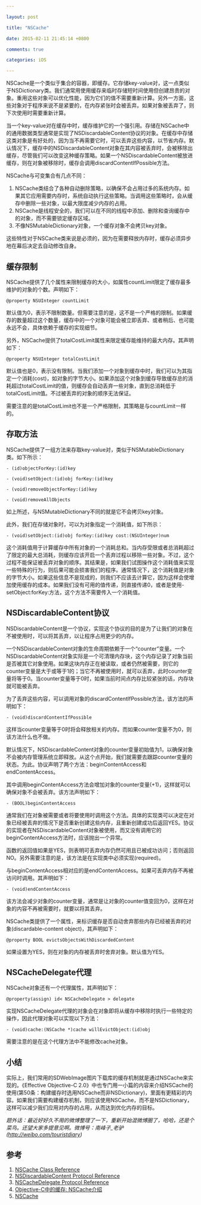 ```yaml
---

layout: post

title: "NSCache"

date: 2015-02-11 21:45:14 +0800

comments: true

categories: iOS

---
```


NSCache是一个类似于集合的容器，即缓存。它存储key-value对，这一点类似于NSDictionary类。我们通常用使用缓存来临时存储短时间使用但创建昂贵的对象。重用这些对象可以优化性能，因为它们的值不需要重新计算。另外一方面，这些对象对于程序来说不是紧要的，在内存紧张时会被丢弃。如果对象被丢弃了，则下次使用时需要重新计算。

当一个key-value对在缓存中时，缓存维护它的一个强引用。存储在NSCache中的通用数据类型通常是实现了NSDiscardableContent协议的对象。在缓存中存储这类对象是有好处的，因为当不再需要它时，可以丢弃这些内容，以节省内存。默认情况下，缓存中的NSDiscardableContent对象在其内容被丢弃时，会被移除出缓存，尽管我们可以改变这种缓存策略。如果一个NSDiscardableContent被放进缓存，则在对象被移除时，缓存会调用discardContentIfPossible方法。

NSCache与可变集合有几点不同：

1. NSCache类结合了各种自动删除策略，以确保不会占用过多的系统内存。如果其它应用需要内存时，系统自动执行这些策略。当调用这些策略时，会从缓存中删除一些对象，以最大限度减少内存的占用。
2. NSCache是线程安全的，我们可以在不同的线程中添加、删除和查询缓存中的对象，而不需要锁定缓存区域。
3. 不像NSMutableDictionary对象，一个缓存对象不会拷贝key对象。

这些特性对于NSCache类来说是必须的，因为在需要释放内存时，缓存必须异步地在幕后决定去自动修改自身。

## 缓存限制

NSCache提供了几个属性来限制缓存的大小，如属性countLimit限定了缓存最多维护的对象的个数。声明如下：

	@property NSUInteger countLimit
	
默认值为0，表示不限制数量。但需要注意的是，这不是一个严格的限制。如果缓存的数量超过这个数量，缓存中的一个对象可能会被立即丢弃、或者稍后、也可能永远不会，具体依赖于缓存的实现细节。

另外，NSCache提供了totalCostLimit属性来限定缓存能维持的最大内存。其声明如下：

	@property NSUInteger totalCostLimit
	
默认值也是0，表示没有限制。当我们添加一个对象到缓存中时，我们可以为其指定一个消耗(cost)，如对象的字节大小。如果添加这个对象到缓存导致缓存总的消耗超过totalCostLimit的值，则缓存会自动丢弃一些对象，直到总消耗低于totalCostLimit值。不过被丢弃的对象的顺序无法保证。

需要注意的是totalCostLimit也不是一个严格限制，其策略是与countLimit一样的。

## 存取方法

NSCache提供了一组方法来存取key-value对，类似于NSMutableDictionary类。如下所示：

	- (id)objectForKey:(id)key
	
	- (void)setObject:(id)obj forKey:(id)key
	
	- (void)removeObjectForKey:(id)key
	
	- (void)removeAllObjects

如上所述，与NSMutableDictionary不同的就是它不会拷贝key对象。

此外，我们在存储对象时，可以为对象指定一个消耗值，如下所示：

	- (void)setObject:(id)obj forKey:(id)key cost:(NSUInteger)num

这个消耗值用于计算缓存中所有对象的一个消耗总和。当内存受限或者总消耗超过了限定的最大总消耗，则缓存应该开启一个丢弃过程以移除一些对象。不过，这个过程不能保证被丢弃对象的顺序。其结果是，如果我们试图操作这个消耗值来实现一些特殊的行为，则后果可能会损害我们的程序。通常情况下，这个消耗值是对象的字节大小。如果这些信息不是现成的，则我们不应该去计算它，因为这样会使增加使用缓存的成本。如果我们没有可用的值传递，则直接传递0，或者是使用-setObject:forKey:方法，这个方法不需要传入一个消耗值。

## NSDiscardableContent协议

NSDiscardableContent是一个协议，实现这个协议的目的是为了让我们的对象在不被使用时，可以将其丢弃，以让程序占用更少的内存。

一个NSDiscardableContent对象的生命周期依赖于一个“counter”变量。一个NSDiscardableContent对象实际是一个可清理内存块，这个内存记录了对象当前是否被其它对象使用。如果这块内存正在被读取，或者仍然被需要，则它的counter变量是大于或等于1的；当它不再被使用时，就可以丢弃，此时counter变量将等于0。当counter变量等于0时，如果当前时间点内存比较紧张的话，内存块就可能被丢弃。

为了丢弃这些内容，可以调用对象的discardContentIfPossible方法，该方法的声明如下：

	- (void)discardContentIfPossible
	
这样当counter变量等于0时将会释放相关的内存。而如果counter变量不为0，则该方法什么也不做。

默认情况下，NSDiscardableContent对象的counter变量初始值为1，以确保对象不会被内存管理系统立即释放。从这个点开始，我们就需要去跟踪counter变量的状态。为此。协议声明了两个方法：beginContentAccess和endContentAccess。

其中调用beginContentAccess方法会增加对象的counter变量(+1)，这样就可以确保对象不会被丢弃。该方法声明如下：

	- (BOOL)beginContentAccess

通常我们在对象被需要或者将要使用时调用这个方法。具体的实现类可以决定在对象已经被丢弃的情况下是否重新创建这些内存，且重新创建成功后返回YES。协议的实现者在NSDiscardableContent对象被使用，而又没有调用它的beginContentAccess方法时，应该抛出一个异常。

函数的返回值如果是YES，则表明可丢弃内存仍然可用且已被成功访问；否则返回NO。另外需要注意的是，该方法是在实现类中必须实现(required)。

与beginContentAccess相对应的是endContentAccess。如果可丢弃内存不再被访问时调用。其声明如下：

	- (void)endContentAccess
	
该方法会减少对象的counter变量，通常是让对象的counter值变回为0，这样在对象的内容不再被需要时，就要以将其丢弃。

NSCache类提供了一个属性，来标识缓存是否自动舍弃那些内存已经被丢弃的对象(discardable-content object)，其声明如下：

	@property BOOL evictsObjectsWithDiscardedContent
	
如果设置为YES，则在对象的内存被丢弃时舍弃对象。默认值为YES。

## NSCacheDelegate代理

NSCache对象还有一个代理属性，其声明如下：

	@property(assign) id< NSCacheDelegate > delegate
	
实现NSCacheDelegate代理的对象会在对象即将从缓存中移除时执行一些特定的操作，因此代理对象可以实现以下方法：

	- (void)cache:(NSCache *)cache willEvictObject:(id)obj
	
需要注意的是在这个代理方法中不能修改cache对象。

## 小结

实际上，我们常用的SDWebImage图片下载库的缓存机制就是通过NSCache来实现的。《Effective Objective-C 2.0》中也专门用一小篇的内容来介绍NSCache的使用(第50条：构建缓存时选用NSCache而非NSDictionary)，里面有更精彩的内容。如果我们需要构建缓存机制，则应该使用NSCache，而不是NSDictionary，这样可以减少我们应用对内存的占用，从而达到优化内存的目标。

*题外话：最近好好久不用的微博整理了一下，重新开始混微博圈了，哈哈，还是个菜鸟。还望大家多提意见啊。微博号：南峰子_老驴(http://weibo.com/touristdiary)*

## 参考
1. [NSCache Class Reference](https://developer.apple.com/library/ios/documentation/Cocoa/Reference/NSCache_Class/)
2. [NSDiscardableContent Protocol Reference](https://developer.apple.com/library/ios/documentation/Cocoa/Reference/NSDiscardableContent_Protocol/index.html)
3. [NSCacheDelegate Protocol Reference](https://developer.apple.com/library/mac/documentation/Cocoa/Reference/NSCacheDelegate_Protocol/index.html)
4. [Objective-C中的缓存: NSCache介绍](http://www.15yan.com/story/45toOUzFGlr/)
5. [NSCache](http://nshipster.cn/nscache/)